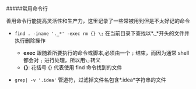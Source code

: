 #####常用命令行

善用命令行能提高灵活性和生产力，这里记录了一些常被用到但是不太好记的命令

+ `find . -iname '._*' -exec rm {} \;`   在当前目录下查找以*._*开头的文件并执行删除操作
    - **exec** 跟随着所要执行的命令或脚本,必须由一个 `;` 结束，而因为通常 shell 都会对 `;` 进行处理，所以用`\;`转义
    - **{}**:  花括号 {} 代表使用 find 命令找到的文件

+ `grep| -v '.idea'`  管道符，过滤掉文件名包含*.idea*字符串的文件

